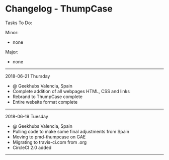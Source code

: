 
Changelog - ThumpCase
=====================

Tasks To Do:

Minor:
* none

Major:
* none

----------

2018-06-21 Thursday

* @ Geekhubs Valencia, Spain
* Complete addition of all webpages HTML, CSS and links
* Rebrand to ThumpCase complete
* Entire website format complete

----------

2018-06-19 Tuesday

* @ Geekhubs Valencia, Spain
* Pulling code to make some final adjustments from Spain
* Moving to pmd-thumpcase on GAE
* Migrating to travis-ci.com from .org
* CircleCI 2.0 added

----------
